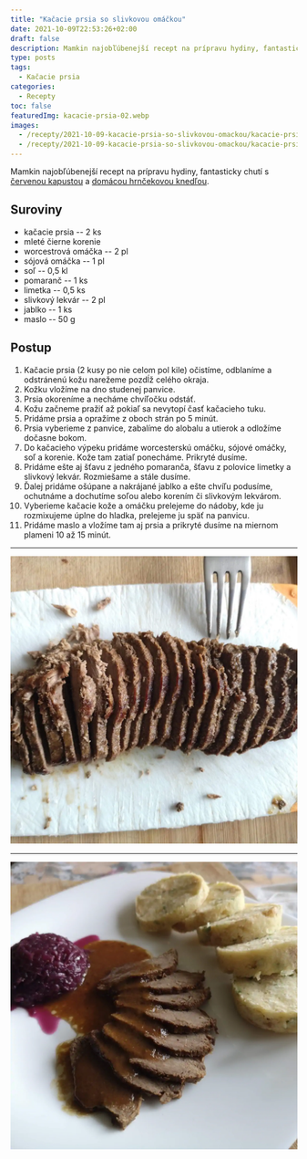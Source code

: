 ```yaml
---
title: "Kačacie prsia so slivkovou omáčkou"
date: 2021-10-09T22:53:26+02:00
draft: false
description: Mamkin najobľúbenejší recept na prípravu hydiny, fantasticky chutí s červenou kapustou a domácou hrnčekovou knedľou.
type: posts
tags:
  - Kačacie prsia
categories:
  - Recepty
toc: false
featuredImg: kacacie-prsia-02.webp
images:
  - /recepty/2021-10-09-kacacie-prsia-so-slivkovou-omackou/kacacie-prsia-01.webp
  - /recepty/2021-10-09-kacacie-prsia-so-slivkovou-omackou/kacacie-prsia-02.webp
---
```


Mamkin najobľúbenejší recept na prípravu hydiny, fantasticky chutí s [červenou kapustou](/recepty/2021/10/dusena-cervena-kysla-kapusta/) a [domácou hrnčekovou knedľou](/recepty/2021/10/hrncekova-knedla/).

## Suroviny

- kačacie prsia -- 2 ks
- mleté čierne korenie
- worcestrová omáčka -- 2 pl
- sójová omáčka -- 1 pl
- soľ -- 0,5 kl
- pomaranč -- 1 ks
- limetka -- 0,5 ks
- slivkový lekvár -- 2 pl
- jablko -- 1 ks
- maslo -- 50 g

## Postup

1. Kačacie prsia (2 kusy po nie celom pol kile) očistíme, odblaníme a odstránenú kožu narežeme pozdĺž celého okraja.
2. Kožku vložíme na dno studenej panvice.
3. Prsia okoreníme a necháme chvíľočku odstáť.
4. Kožu začneme pražiť až pokiaľ sa nevytopí časť kačacieho tuku.
5. Pridáme prsia a opražíme z oboch strán po 5 minút.
6. Prsia vyberieme z panvice, zabalíme do alobalu a utierok a odložíme dočasne bokom.
7. Do kačacieho výpeku pridáme worcesterskú omáčku, sójové omáčky, soľ a korenie. Kože tam zatiaľ ponecháme. Prikryté dusíme.
8. Pridáme ešte aj šťavu z jedného pomaranča, šťavu z polovice limetky a slivkový lekvár. Rozmiešame a stále dusíme.
9. Ďalej pridáme ošúpane a nakrájané jablko a ešte chvíľu podusíme, ochutnáme a dochutíme soľou alebo korením či slivkovým lekvárom.
10. Vyberieme kačacie kože a omáčku prelejeme do nádoby, kde ju rozmixujeme úplne do hladka, prelejeme ju späť na panvicu.
11. Pridáme maslo a vložíme tam aj prsia a prikryté dusíme na miernom plameni 10 až 15 minút.

---

![Kačacie prsia](kacacie-prsia-01.webp "Nakrájané kačacie prsia (autor: zwieratko, 2021)")

---

![Kačacie prsia so slivkovou omáčkou](kacacie-prsia-02.webp "Kačacie prsia so slivkovou omáčkou (autor: zwieratko, 2021)")